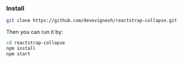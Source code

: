 ### Install

```bash
git clone https://github.com/devevignesh/reactstrap-collapse.git
```

Then you can run it by:

```bash
cd reactstrap-collapse
npm install
npm start
```